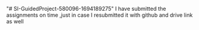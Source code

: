 "# SI-GuidedProject-580096-1694189275" 
I have submitted the assignments on time ,just in case I resubmitted it with github and drive link as well
